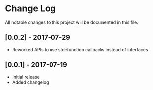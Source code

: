 # Change Log
All notable changes to this project will be documented in this file.

## [0.0.2] - 2017-07-29

- Reworked APIs to use std::function callbacks instead of interfaces

## [0.0.1] - 2017-07-19

- Initial release
- Added changelog


